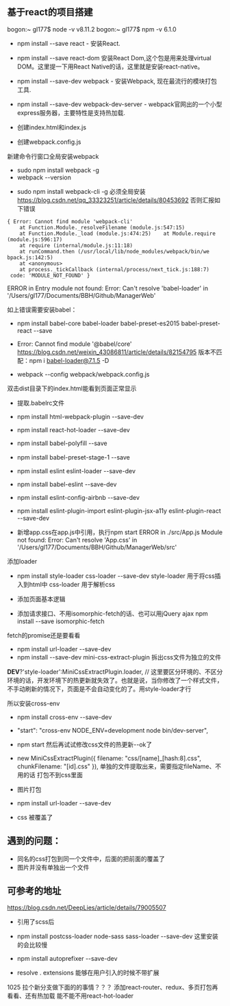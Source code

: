 ## 基于react的项目搭建

bogon:~ gl177$ node -v
v8.11.2
bogon:~ gl177$ npm -v
6.1.0


+ npm install --save react - 安装React.
+ npm install --save react-dom 安装React Dom,这个包是用来处理virtual DOM。这里提一下用React Native的话，这里就是安装react-native。
+ npm install --save-dev webpack - 安装Webpack, 现在最流行的模块打包工具.
+ npm install --save-dev webpack-dev-server - webpack官网出的一个小型express服务器，主要特性是支持热加载.


+ 创建index.html和index.js
+ 创建webpack.config.js

新建命令行窗口全局安装webpack
+ sudo npm install webpack -g
+ webpack --version
<!-- yes (安装webpack-cli) -->
+ sudo npm install webpack-cli -g 必须全局安装 
https://blog.csdn.net/qq_33323251/article/details/80453692
否则汇报如下错误
```
{ Error: Cannot find module 'webpack-cli'
    at Function.Module._resolveFilename (module.js:547:15)
    at Function.Module._load (module.js:474:25)    at Module.require (module.js:596:17)
    at require (internal/module.js:11:18)
    at runCommand.then (/usr/local/lib/node_modules/webpack/bin/we
bpack.js:142:5)
    at <anonymous>
    at process._tickCallback (internal/process/next_tick.js:188:7)
 code: 'MODULE_NOT_FOUND' }
 ```

ERROR in Entry module not found: Error: Can't resolve 'babel-loader' in '/Users/gl177/Documents/BBH/Github/ManagerWeb'

 如上错误需要安装babel：
 + npm install babel-core babel-loader babel-preset-es2015 babel-preset-react --save

+ Error: Cannot find module '@babel/core'
https://blog.csdn.net/weixin_43086811/article/details/82154795
    版本不匹配：npm i babel-loader@7.1.5 -D

+ webpack --config webpack/webpack.config.js

双击dist目录下的index.html能看到页面正常显示

+ 提取.babelrc文件
+ npm install html-webpack-plugin --save-dev

+ npm install react-hot-loader --save-dev
+ npm install babel-polyfill --save

+ npm install babel-preset-stage-1 --save　

+ npm install eslint eslint-loader --save-dev
+ npm install babel-eslint --save-dev
+ npm install eslint-config-airbnb --save-dev
+ npm install eslint-plugin-import eslint-plugin-jsx-a11y eslint-plugin-react --save-dev


+ 新增app.css在app.js中引用，执行npm start 
ERROR in ./src/App.js
Module not found: Error: Can't resolve 'App.css' in '/Users/gl177/Documents/BBH/Github/ManagerWeb/src'

添加loader
+ npm install style-loader css-loader --save-dev
style-loader 用于将css插入到html中
css-loader 用于解析css

+ 添加页面基本逻辑

+ 添加请求接口、不用isomorphic-fetch的话、也可以用jQuery ajax
npm install --save isomorphic-fetch

fetch的promise还是要看看

+ npm install url-loader --save-dev
+ npm install --save-dev mini-css-extract-plugin 拆出css文件为独立的文件

__DEV__?'style-loader':MiniCssExtractPlugin.loader,
// 这里要区分环境的、不区分环境的话，开发环境下的热更新就失效了。也就是说，当你修改了一个样式文件，不手动刷新的情况下，页面是不会自动变化的了。用style-loader才行

所以安装cross-env
+ npm install cross-env --save-dev
+ "start": "cross-env NODE_ENV=development node bin/dev-server",
+ npm start  然后再试试修改css文件的热更新--ok了

+ new MiniCssExtractPlugin({
            filename: "css/[name]_[hash:8].css",
            chunkFilename: "[id].css"
        }), 单独的文件提取出来，需要指定fileName、不用的话 打包不到css里面

+ 图片打包
+ npm install url-loader --save-dev

+ css 被覆盖了

## 遇到的问题：
+ 同名的css打包到同一个文件中，后面的把前面的覆盖了
+ 图片并没有单独出一个文件

## 可参考的地址
https://blog.csdn.net/DeepLies/article/details/79005507

+ 引用了scss后
+ npm install postcss-loader node-sass sass-loader --save-dev 这里安装的会比较慢
+ npm install autoprefixer --save-dev

+ resolve . extensions 能够在用户引入的时候不带扩展
<!-- extensions: ['.js', '.scss'], -->

1025 
拉个新分支做下面的的事情？？？
添加react-router、redux、多页打包再看看、还有热加载 能不能不用react-hot-loader